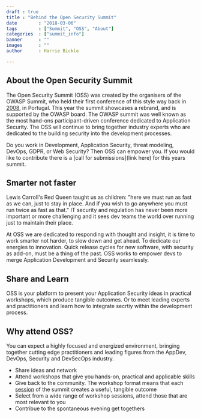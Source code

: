 ```yaml
---
draft : true
title : "Behind the Open Security Summit"
date        : "2018-03-06"
tags        : ["Summit", "OSS", "About"]
categories  : ["summit_info"]
banner      : ""
images      : ""
author      : Harrie Bickle

---
```


## About the Open Security Summit

The Open Security Summit (OSS) was created by the organisers of the OWASP Summit, who held their first conference of this style way back in [2008](https://www.owasp.org/index.php/OWASP_EU_Summit_2008), in Portugal. This year the summit showcases a rebrand, and is supported by the OWASP board. The OWASP summit was well known as the most hand-ons participant-driven conference dedicated to Application Security. The OSS will continue to bring together industry experts who are dedicated to the building security into the development processes. 

Do you work in Development, Application Security, threat modeling, DevOps, GDPR, or Web Security? Then OSS can empower you. If you would like to contribute there is a [call for submissions](link here) for this years summit.


## Smarter not faster
Lewis Carroll's Red Queen taught us as children: "here we must run as fast as we can, just to stay in place. And if you wish to go anywhere you must run twice as fast as that." IT security and regulation has never been more important or more challenging and it sees dev teams the world over running just to maintain their place. 

At OSS we are dedicated to responding with thought and insight, it is time to work smarter not harder, to slow down and get ahead. To dedicate our energies to innovation. Quick release cycles for new software, with security as add-on, must be a thing of the past. OSS works to empower devs to merge Application Development and Security seamlessly. 


## Share and Learn
OSS is your platform to present your Application Security ideas in practical workshops, which produce tangible outcomes. Or to meet leading experts and practitioners and learn how to integrate secrtiy within the development process.

## Why attend OSS?
You can expect a highly focused and energized environment, bringing together cutting edge practitioners and leading figures from the AppDev, DevOps, Security and DevSecOps industry.

- Share ideas and network
- Attend workshops that give you hands-on, practical and applicable skills
- Give back to the community. The workshop format means that each [session](https://open-security-summit.org/tracks/) of the summit creates a useful, tangible outcome
- Select from a wide range of workshop sessions, attend those that are most relevant to you
- Contribue to the spontaneous evening get togethers

<!--
## TWITTER FEED 
Would you like to be part of our 2018 conference as a [sponsor]?(link here)
© Copyright 
[Contact](mailto:      )--->
